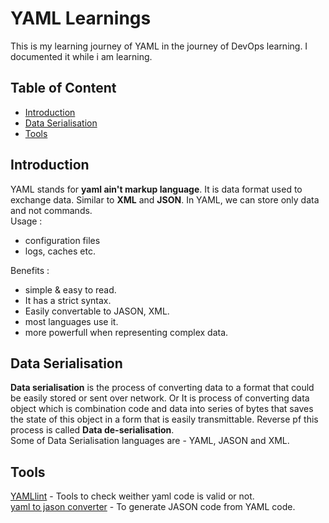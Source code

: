 # YAML Learnings
This is my learning journey of YAML in the journey of DevOps learning. I documented it while i am learning.

## Table of Content

- [Introduction](#Introduction)
- [Data Serialisation](#Data-Serialisation)
- [Tools](#Tools)


## Introduction
YAML stands for **yaml ain't markup language**. It is data format used to exchange data. Similar to **XML** and **JSON**. In YAML, we can store only data and not commands.<br>
Usage :<br>
- configuration files
- logs, caches etc.<br>

Benefits :<br>
- simple & easy to read.
- It has a strict syntax.
- Easily convertable to JASON, XML.
- most languages use it.
- more powerfull when representing complex data.

## Data Serialisation

**Data serialisation** is the process of converting data to a format that could be easily stored or sent over network. Or It is process of converting data object which is combination code and data into series of bytes that saves the state of this object in a form that is easily transmittable. Reverse pf this process is called **Data de-serialisation**.<br>
Some of Data Serialisation languages are - YAML, JASON and XML.


## Tools

[YAMLlint](https://www.yamllint.com/) - Tools to check weither yaml code is valid or not.<br>
[yaml to jason converter](https://onlineyamltools.com/convert-yaml-to-json) - To generate JASON code from YAML code.
